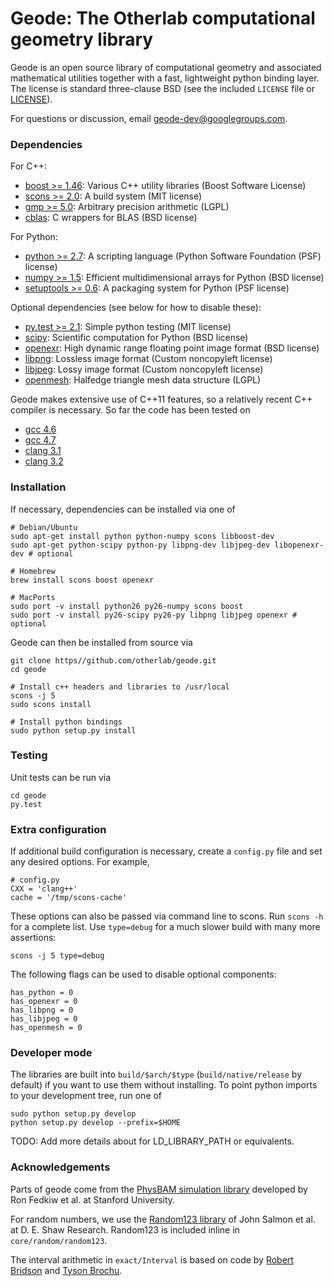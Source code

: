 Geode: The Otherlab computational geometry library
==================================================

Geode is an open source library of computational geometry and associated mathematical utilities
together with a fast, lightweight python binding layer.  The license is standard three-clause BSD
(see the included `LICENSE` file or [LICENSE](https://github.com/otherlab/core/blob/master/LICENSE)).

For questions or discussion, email geode-dev@googlegroups.com.

### Dependencies

For C++:

* [boost >= 1.46](http://www.boost.org): Various C++ utility libraries (Boost Software License)
* [scons >= 2.0](http://www.scons.org): A build system (MIT license)
* [gmp >= 5.0](http://gmplib.org): Arbitrary precision arithmetic (LGPL)
* [cblas](http://www.netlib.org/blas/blast-forum/cblas.tgz): C wrappers for BLAS (BSD license)

For Python:

* [python >= 2.7](http://python.org): A scripting language (Python Software Foundation (PSF) license)
* [numpy >= 1.5](http://numpy.scipy.org): Efficient multidimensional arrays for Python (BSD license)
* [setuptools >= 0.6](http://pythonhosted.org/setuptools): A packaging system for Python (PSF license)

Optional dependencies (see below for how to disable these):

* [py.test >= 2.1](http://pytest.org): Simple python testing (MIT license)
* [scipy](http://www.scipy.org): Scientific computation for Python (BSD license)
* [openexr](http://www.openexr.com): High dynamic range floating point image format (BSD license)
* [libpng](http://www.libpng.org): Lossless image format (Custom noncopyleft license)
* [libjpeg](http://www.ijg.org): Lossy image format (Custom noncopyleft license)
* [openmesh](http://www.openmesh.org): Halfedge triangle mesh data structure (LGPL)

Geode makes extensive use of C++11 features, so a relatively recent C++ compiler is necessary.  So far the code has been tested on

* [gcc 4.6](http://gcc.gnu.org)
* [gcc 4.7](http://gcc.gnu.org)
* [clang 3.1](http://clang.llvm.org)
* [clang 3.2](http://clang.llvm.org)

### Installation

If necessary, dependencies can be installed via one of

    # Debian/Ubuntu
    sudo apt-get install python python-numpy scons libboost-dev
    sudo apt-get python-scipy python-py libpng-dev libjpeg-dev libopenexr-dev # optional

    # Homebrew
    brew install scons boost openexr

    # MacPorts
    sudo port -v install python26 py26-numpy scons boost
    sudo port -v install py26-scipy py26-py libpng libjpeg openexr # optional

Geode can then be installed from source via

    git clone https//github.com/otherlab/geode.git
    cd geode

    # Install c++ headers and libraries to /usr/local
    scons -j 5
    sudo scons install

    # Install python bindings
    sudo python setup.py install

### Testing

Unit tests can be run via

    cd geode
    py.test

### Extra configuration

If additional build configuration is necessary, create a `config.py` file and set any desired options.  For example,

    # config.py
    CXX = 'clang++'
    cache = '/tmp/scons-cache'

These options can also be passed via command line to scons.  Run `scons -h` for a complete list.
Use `type=debug` for a much slower build with many more assertions:

    scons -j 5 type=debug

The following flags can be used to disable optional components:

    has_python = 0
    has_openexr = 0
    has_libpng = 0
    has_libjpeg = 0
    has_openmesh = 0

### Developer mode

The libraries are built into `build/$arch/$type` (`build/native/release` by default) if you want to use
them without installing.  To point python imports to your development tree, run one of

    sudo python setup.py develop
    python setup.py develop --prefix=$HOME

TODO: Add more details about for LD_LIBRARY_PATH or equivalents.

### Acknowledgements

Parts of geode come from the [PhysBAM simulation library](http://physbam.stanford.edu) developed by
Ron Fedkiw et al. at Stanford University.

For random numbers, we use the [Random123 library](http://www.deshawresearch.com/resources_random123.html) of
John Salmon et al. at D. E. Shaw Research.  Random123 is included inline in `core/random/random123`.

The interval arithmetic in `exact/Interval` is based on code by [Robert Bridson](http://www.cs.ubc.ca/~rbridson)
and [Tyson Brochu](http://www.cs.ubc.ca/~tbrochu).
